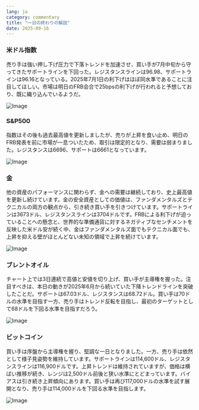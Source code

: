 ```yaml
---
lang: ja
category: commentary
title: "一日の終わりの解説"
date: 2025-09-16
---
```


### 米ドル指数

売り手は強い押し下げ圧力で下落トレンドを加速させ、買い手が7月中旬から守ってきたサポートラインを下回った。レジスタンスラインは96.98、サポートラインは96.16となっている。2025年7月1日の利下げはほぼ同水準であることに注目してほしい。市場は明日のFRB会合で25bpsの利下げが行われると予想しており、既に織り込んでいるようだ。

![Image](https://markleighedu.github.io/img/Sep-2025/16-Sep-2025/usdindex.jpg)

### S&P500

指数はその後も過去最高値を更新しましたが、売りが上昇を食い止め、明日のFRB発表を前に市場が一息ついたため、取引は限定的となり、需要は弱まりました。レジスタンスは6696、サポートは6661となっています。

![Image](https://markleighedu.github.io/img/Sep-2025/16-Sep-2025/sp500.jpg)

### 金

他の資産のパフォーマンスに関わらず、金への需要は継続しており、史上最高値を更新し続けています。金の安全資産としての価値は、ファンダメンタルズとテクニカルの両方の観点から、引き続き買い手を引きつけています。サポートラインは3673ドル、レジスタンスラインは3704ドルです。FRBによる利下げが迫っていることへの懸念と、世界的な準備通貨に対するネガティブなセンチメントを反映した米ドル安が続く中、金はファンダメンタルズ面でもテクニカル面でも、上昇を抑える壁がほとんどない未知の領域で上昇を続けています。

![Image](https://markleighedu.github.io/img/Sep-2025/16-Sep-2025/gold.jpg)

### ブレントオイル

チャート上では3日連続で高値と安値を切り上げ、買い手が主導権を握った。注目すべきは、本日の動きが2025年6月から続いていた下降トレンドラインを突破したことだ。サポートは67.03ドル、レジスタンスは68.72ドル。買い手は70ドルの水準を目指す一方、売り手はトレンド反転を目指し、最初のターゲットとして68ドルを下回る水準を目指すだろう。

![Image](https://markleighedu.github.io/img/Sep-2025/16-Sep-2025/brentoil.jpg)

### ビットコイン

買い手は序盤から主導権を握り、堅調な一日となりました。一方、売り手は依然として様子見姿勢を維持しています。サポートラインは114,600ドル、レジスタンスラインは116,900ドルです。上昇トレンドは維持されていますが、価格は横ばい推移が続き、レンジは2,500ドル前後と狭い水準にとどまっています。バイアスは引き続き上昇傾向にあります。買い手は再び117,000ドルの水準を試す展開となり、売り手は114,000ドルを下回る水準を目指します。

![Image](https://markleighedu.github.io/img/Sep-2025/16-Sep-2025/bitcoin.jpg)

